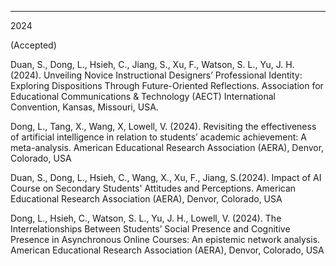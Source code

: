 ---
2024

(Accepted​)

Duan, S., Dong, L., Hsieh, C., Jiang, S., Xu, F., Watson, S. L., Yu, J. H. (2024). Unveiling Novice Instructional Designers’ Professional Identity: Exploring Dispositions Through Future-Oriented Reflections. Association for Educational Communications & Technology (AECT) International Convention, Kansas, Missouri, USA.

Dong, L., Tang, X., Wang, X, Lowell, V. (2024). Revisiting the effectiveness of artificial intelligence in relation to students’ academic achievement: A meta-analysis. American Educational Research Association (AERA), Denvor, Colorado, USA

Duan, S., Dong, L., Hsieh, C., Wang, X., Xu, F., Jiang, S.(2024). Impact of AI Course on Secondary Students' Attitudes and Perceptions. American Educational Research Association (AERA), Denvor, Colorado, USA

Dong, L., Hsieh, C., Watson, S. L., Yu, J. H., Lowell, V. (2024). The Interrelationships Between Students’ Social Presence and Cognitive Presence in Asynchronous Online Courses: An epistemic network analysis. American Educational Research Association (AERA), Denvor, Colorado, USA  



